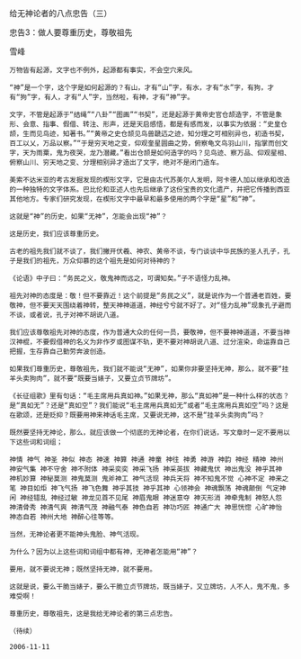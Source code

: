给无神论者的八点忠告（三）

忠告3：做人要尊重历史，尊敬祖先

雪峰


    万物皆有起源，文字也不例外，起源都有事实，不会空穴来风。

    “神”是一个字，这个字是如何起源的？有山，才有“山”字，有水，才有“水”字，有狗，才有“狗”字，有人，才有“人”字，当然啦，有神，才有“神”字。

    文字，不管是起源于“结绳”“八卦”“图画”“书契”，还是起源于黄帝史官仓颉造字，不管是象形、会意、指事、假借、转注、形声，还是天启感悟，都是有感而发，以事实为依据：“史皇仓颉，生而见鸟迹，知著书。”“黄帝之史仓颉见鸟兽蹏迒之迹，知分理之可相别异也，初造书契，百工以乂，万品以察。”“于是穷天地之变，仰观奎星圆曲之势，俯察龟文鸟羽山川，指掌而创文字，天为雨粟，鬼为夜哭，龙乃潜藏。”看出仓颉是如何造字的吗？见鸟迹、察万品、仰观星相、俯察山川、穷天地之变、分理相别异才造出了文字，绝对不是闭门造车。

    美索不达米亚的考古发掘发现的楔形文字，它是由古代苏美尔人发明，阿卡德人加以继承和改造的一种独特的文字体系。巴比伦和亚述人也先后继承了这份宝贵的文化遗产，并把它传播到西亚其他地方。专家们研究发现，在楔形文字中最早和最多使用的两个字是“星”和“神”。

    这就是“神”的历史，如果“无神”，怎能会出现“神”？

    这是历史，我们应该尊重历史。

    古老的祖先我们就不谈了，我们撇开伏羲、神农、黄帝不谈，专门谈谈中华民族的圣人孔子，孔子是我们的祖先，万众仰慕的这个祖先是如何对待神的？

    《论语》中子曰：“务民之义，敬鬼神而远之，可谓知矣。”子不语怪力乱神。

    祖先对神的态度是：敬！但不要靠近！这个前提是“务民之义”，就是说作为一个普通老百姓，要敬神，但不要天天围绕着神转，整天神神道道，神经兮兮就不好了。对“怪力乱神”现象孔子避而不谈，或者说，孔子对神不胡说八道。

    我们应该尊敬祖先对神的态度，作为普通大众的任何一员，要敬神，但不要神神道道，不要当神汉神棍，不要假借神的名义为非作歹或图谋不轨，更不要对神胡说八道、过分渲染，命运靠自己把握，生存靠自己勤劳奔波创造。

    如果我们尊重历史，尊敬祖先，我们就不能说“无神”，如果你非要坚持无神，那么，就不要“挂羊头卖狗肉”，就不要“既要当婊子，又要立贞节牌坊”。

    《长征组歌》里有句话：“毛主席用兵真如神。”如果无神，那么“真如神”是一种什么样的状态？是“真如无”？还是“真如空”？我们能说“毛主席用兵真如无”或者“毛主席用兵真如空”吗？这是在歌颂，还是贬抑？既要用神来神话毛主席，又要说无神，这不是“挂羊头卖狗肉”吗？

    既然要坚持无神论，那么，就应该做一个彻底的无神论者，在你们说话，写文章时一定不要用以下这些词和词组；

    神情 神气 神圣 神似 神态 神速 神算 神通 神童 神往 神勇 神游 神韵 神经 精神 神州 神安气集 神不守舍 神不附体 神采奕奕 神采飞扬 神采英拔 神藏鬼伏 神出鬼没 神乎其神 神机妙算 神秘莫测 神鬼莫测 鬼斧神工 神气活现 神兵天将 神不知鬼不觉 心神不定 神来之笔 神目如炬 神飞气扬 神飞色舞 神乎其技 神乎其神 心领神会 神魂飘荡 神魂颠倒 气定神闲 神经错乱 神经过敏 神龙见首不见尾 神眉鬼眼 神迷意夺 神灭形消 神牵鬼制 神怒人怨 神清骨秀 神清气爽 神清气茂 神融气泰 神色自若 神功巧匠 神通广大 神思恍惚 心旷神怡 神态自若 神州大地 神醉心往等等。

    当然，无神论者更不能神头鬼脸、神气活现。

    为什么？因为以上这些词和词组中都有神，无神者怎能用“神”？

    要用，就不要说无神；既然坚持无神，就不要用。

    这就是说，要么干脆当婊子，要么干脆立贞节牌坊，既当婊子，又立牌坊，人不人，鬼不鬼，多难受啊！

    尊重历史，尊敬祖先，这是我给无神论者的第三点忠告。

    （待续）

    2006-11-11




